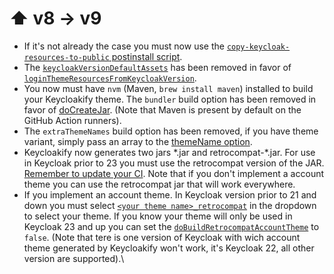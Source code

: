 # ⬆ v8 -> v9

* If it's not already the case you must now use the [`copy-keycloak-resources-to-public` postinstall script](https://github.com/keycloakify/keycloakify-starter/blob/92b20fe74154ef8cf037f4b156eb3b2e5264a074/package.json#L11).
* The [`keycloakVersionDefaultAssets`](https://docs.keycloakify.dev/v/v8/build-options#keycloakversiondefaultassets) has been removed in favor of [`loginThemeResourcesFromKeycloakVersion`](../build-options.md#loginthemeresourcesfromkeycloakversion). &#x20;
* You now must have `nvm` (Maven, `brew install maven`) installed to build your Keycloakify theme. The `bundler` build option has been removed in favor of [doCreateJar](../build-options.md#docreatejar).  (Note that Maven is present by default on the GitHub Action runners). &#x20;
* The `extraThemeNames` build option has been removed, if you have theme variant, simply pass an array to the [themeName option](../build-options.md#themename).
* Keycloakify now generates two jars \*.jar and retrocompat-\*.jar.  For use in Keycloak prior to 23 you must use the retrocompat version of the JAR. [Remember to update your CI](https://github.com/keycloakify/keycloakify-starter/commit/c9aad1406502ba08c654ade4bfa95bf3a6e93830). Note that if you don't implement a account theme you can use the retrocompat jar that will work everywhere.
* If you implement an account theme. In Keycloak version prior to 21 and down you must select [`<your theme name>_retrocompat`](https://github.com/keycloakify/keycloakify/assets/6702424/33c177cc-7efc-466a-8570-5cda4ab6410d) in the dropdown to select your theme. If you know your theme will only be used in Keycloak 23 and up you can set the [`doBuildRetrocompatAccountTheme`](../build-options.md#dobuildretrocompataccounttheme) to `false`. (Note that tere is one version of Keycloak with wich account theme generated by Keycloakify won't work, it's Keycloak 22, all other version are supported).\
